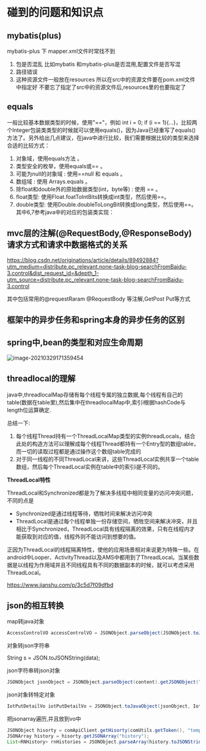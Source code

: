 # 碰到的问题和知识点

## mybatis(plus)

mybatis-plus 下 mapper.xml文件时常找不到

1. 包是否混乱  比如mybatis 和mybatis-plus是否混用,配置文件是否写混
2. 路径错误
3. 这种资源文件一般放在resources 所以在src中的资源文件要在pom.xml文件中指定好
   不要忘了指定了src中的资源文件后,resources里的也要指定了





## equals

一般比较基本数据类型的时候，使用"=="，例如 int i = 0; if (i == 1){…}，比较两个Integer包装类类型的时候就可以使用equals()，因为Java已经重写了equals()方法了。另外给出几点建议，在java中进行比较，我们需要根据比较的类型来选择合适的比较方式：

1. 对象域，使用equals方法 。
2. 类型安全的枚举，使用equals或== 。
3. 可能为null的对象域 : 使用==null 和 equals 。
4. 数组域 : 使用 Arrays.equals 。
5. 除float和double外的原始数据类型(int，byte等) : 使用 == 。
6. float类型: 使用Float.foatToIntBits转换成int类型，然后使用==。
7. double类型: 使用Double.doubleToLongBit转换成long类型，然后使用==。
   其中6,7参考java中的对应的包装类实现：





## mvc层的注解(@RequestBody,@ResponseBody)  请求方式和请求中数据格式的关系

https://blog.csdn.net/originations/article/details/89492884?utm_medium=distribute.pc_relevant.none-task-blog-searchFromBaidu-3.control&dist_request_id=&depth_1-utm_source=distribute.pc_relevant.none-task-blog-searchFromBaidu-3.control

其中包括常用的@requestRaram @RequestBody 等注解,GetPost Put等方式





## 框架中的异步任务和spring本身的异步任务的区别







## spring中,bean的类型和对应生命周期

![image-20210329171359454](pic/image-20210329171359454.png)





## threadlocal的理解

java中,threadlocalMap存储有每个线程专属的独立数据,每个线程有自己的table(数据在table里),然后集中在threadlocalMap中,索引i根据hashCode与length位运算确定.

总结一下:

1. 每个线程Thread持有一个ThreadLocalMap类型的实例threadLocals，结合此处的构造方法可以理解成每个线程Thread都持有一个Entry型的数组table，而一切的读取过程都是通过操作这个数组table完成的
2. 对于同一线程的不同ThreadLocal来讲，这些ThreadLocal实例共享一个table数组，然后每个ThreadLocal实例在table中的索引i是不同的。



**ThreadLocal特性**

ThreadLocal和Synchronized都是为了解决多线程中相同变量的访问冲突问题，不同的点是

- Synchronized是通过线程等待，牺牲时间来解决访问冲突
- ThreadLocal是通过每个线程单独一份存储空间，牺牲空间来解决冲突，并且相比于Synchronized，ThreadLocal具有线程隔离的效果，只有在线程内才能获取到对应的值，线程外则不能访问到想要的值。

正因为ThreadLocal的线程隔离特性，使他的应用场景相对来说更为特殊一些。在android中Looper、ActivityThread以及AMS中都用到了ThreadLocal。当某些数据是以线程为作用域并且不同线程具有不同的数据副本的时候，就可以考虑采用ThreadLocal。

https://www.jianshu.com/p/3c5d7f09dfbd





## json的相互转换

map转java对象

```java
AccessControlVO accessControlVO = JSONObject.parseObject(JSONObject.toJSONString(map), AccessControlVO.class);
```

对象转json字符串

String s = JSON.toJSONString(data);

json字符串转json对象

```java
JSONObject jsonObject = JSONObject.parseObject(content).getJSONObject("value");
```

json对象转特定对象

```java
IotPutDetailVo iotPutDetailVo = JSONObject.toJavaObject(jsonObject, IotPutDetailVo.class);
```

把jsonarray遍历,并且放到vo中

```java
JSONObject hisorty = comApiClient.getHisorty(comUtils.getToken(), "templateApp", "Production");
JSONArray history = hisorty.getJSONArray("history");
List<RNHistory> rnHistories = JSONObject.parseArray(history.toJSONString(), RNHistory.class);
```







































































